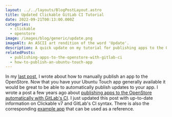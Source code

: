 ```yaml
---
layout: ../../layouts/BlogPostLayout.astro
title: Updated Clickable GitLab CI Tutorial
date: 2022-09-21T00:13:00.000Z
categories:
  - clickable
  - openstore
image: /images/blog/generic/update.png
imageAlt: An ASCII art rendition of the word 'Update'.
description: A quick update on my tutorial for publishing apps to the OpenStore via GitLab's CI.
relatedPosts:
  - publishing-apps-to-the-openstore-with-gitlab-ci
  - how-to-publish-an-ubuntu-touch-app
---
```


In my [last post](/blog/how-to-publish-an-ubuntu-touch-app/), I wrote about
how to manually publish an app to the OpenStore. Now that you have your Ubuntu
Touch app generally available it would be great to be able to automatically publish
updates to your app. I wrote a post a few years ago about
[publishing apps to the OpenStore automatically with GitLab's CI](/blog/publishing-apps-to-the-openstore-with-gitlab-ci/).
I just updated this post with up-to-date information on Clickable v7 and GitLab's CI
syntax. There is also the corresponding [example app](https://gitlab.com/clickable/clickable-gitlab-ci-test)
that can be used as a reference.
